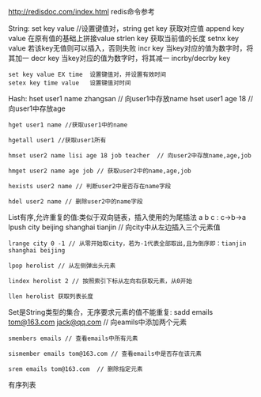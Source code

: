 http://redisdoc.com/index.html  redis命令参考


String:
	set key value  //设置键值对，string
	get key  获取对应值
	append key value   在原有值的基础上拼接value
	strlen  key  获取当前值的长度
	setnx key value 若该key无值则可以插入，否则失败
	incr key   当key对应的值为数字时，将其加一
	decr key   当key对应的值为数字时，将其减一
	incrby/decrby key 


	set key value EX time  设置键值对，并设置有效时间
	setex key time value   设置键值对时间

Hash:
	hset user1 name zhangsan  // 向user1中存放name
	hset user1 age 18 //向user1中存放age


	hget user1 name //获取user1中的name

	hgetall user1 //获取user1所有

	hmset user2 name lisi age 18 job teacher  // 向user2中存放name,age,job

	hmget user2 name age job // 获取user2中的name,age,job

	hexists user2 name // 判断user2中是否存在name字段

	hdel user2 name // 删除user2中的name字段

List有序,允许重复的值:类似于双向链表，插入使用的为尾插法  a b c : c->b->a 
	lpush city beijing shanghai tianjin  // 向city中从左边插入三个元素值

	lrange city 0 -1 // 从零开始取city，若为-1代表全部取出,且为倒序即：tianjin  shanghai beijing

	lpop herolist // 从左侧弹出头元素
	
	lindex herolist 2 // 按照索引下标从左向右获取元素，从0开始
	
	llen herolist 获取列表长度

Set是String类型的集合，无序要求元素的值不能重复:
	sadd emails tom@163.com jack@qq.com  // 向eamils中添加两个元素

	smembers emails // 查看emails中所有元素

	sismember emails tom@163.com // 查看emails中是否存在该元素

	srem emails tom@163.com  // 删除指定元素

有序列表